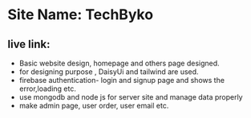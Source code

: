 # Site Name: TechByko
## live link: 
- Basic website design, homepage and others page designed.
- for designing purpose , DaisyUi and tailwind are used.
- firebase authentication- login and signup page and shows the error,loading etc.
- use mongodb and node js for server site and manage data properly
- make admin page, user order, user email etc.

